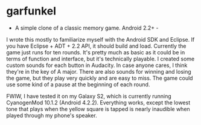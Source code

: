 garfunkel
=========

 - A simple clone of a classic memory game.  Android 2.2+ -
 
 I wrote this mostly to familiarize myself with the Android SDK and Eclipse.
 If you have Eclipse + ADT + 2.2 API, it should build and load.  Currently
 the game just runs for ten rounds.  It's pretty much as basic as it could
 be in terms of function and interface, but it's technically playable.  I
 created some custom sounds for each button in Audacity.  In case anyone cares,
 I think they're in the key of A major.  There are also sounds for winning
 and losing the game, but they play very quickly and are easy to miss.  The
 game could use some kind of a pause at the beginning of each round.
 
 FWIW, I have tested it on my Galaxy S2, which is currently running
 CyanogenMod 10.1.2 (Android 4.2.2).  Everything works, except the lowest tone
 that plays when the yellow square is tapped is nearly inaudible when played
 through my phone's speaker.
